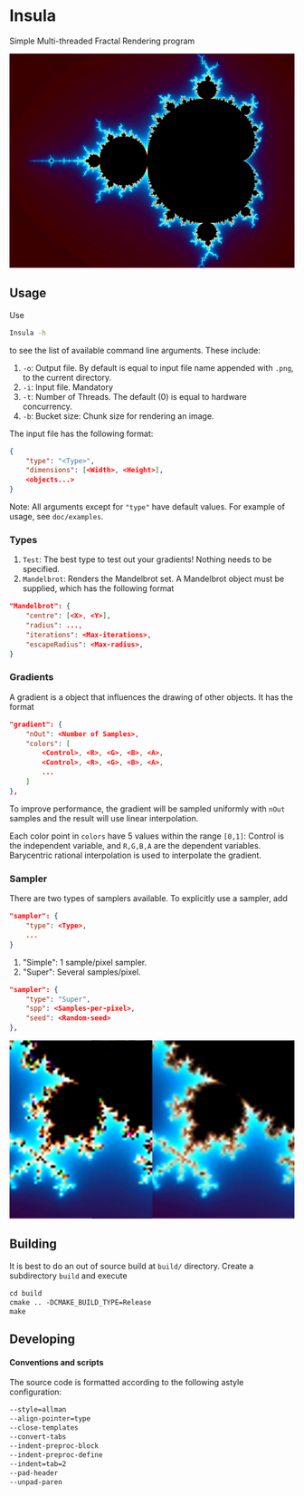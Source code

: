 # Insula

Simple Multi-threaded Fractal Rendering program

![Mandelbrot](doc/mandelbrot.png)

## Usage

Use
```bash
Insula -h
```
to see the list of available command line arguments. These include:

1. `-o`: Output file. By default is equal to input file name appended with
	`.png`, to the current directory.
2. `-i`: Input file. Mandatory
3. `-t`: Number of Threads. The default (0) is equal to hardware concurrency.
4. `-b`: Bucket size: Chunk size for rendering an image.

The input file has the following format:
```json
{
	"type": "<Type>",
	"dimensions": [<Width>, <Height>],
	<objects...>
}
```

Note: All arguments except for `"type"` have default values. For example of
usage, see `doc/examples`.

### Types

1. `Test`: The best type to test out your gradients! Nothing needs to be
	specified.
2. `Mandelbrot`: Renders the Mandelbrot set. A Mandelbrot object must be
	supplied, which has the following format
```json
"Mandelbrot": {
	"centre": [<X>, <Y>],
	"radius": ...,
	"iterations": <Max-iterations>,
	"escapeRadius": <Max-radius>,
}
```

### Gradients

A gradient is a object that influences the drawing of other objects. It has
the format
```json
"gradient": {
	"nOut": <Number of Samples>,
	"colors": [
		<Control>, <R>, <G>, <B>, <A>,
		<Control>, <R>, <G>, <B>, <A>,
		...
	]
},
```
To improve performance, the gradient will be sampled uniformly with `nOut`
samples and the result will use linear interpolation.

Each color point in `colors` have 5 values within the range `[0,1]`: Control is
the independent variable, and `R,G,B,A` are the dependent variables.
Barycentric rational interpolation is used to interpolate the gradient.

### Sampler

There are two types of samplers available. To explicitly use a sampler, add
```json
"sampler": {
	"type": <Type>,
	...
}
```
1. "Simple": 1 sample/pixel sampler.
2. "Super": Several samples/pixel.
```json
"sampler": {
	"type": "Super",
	"spp": <Samples-per-pixel>,
	"seed": <Random-seed>
},
```
![Simple vs Super](doc/supersampling.png)

## Building

It is best to do an out of source build at `build/` directory. Create a
subdirectory `build` and execute
```
cd build
cmake .. -DCMAKE_BUILD_TYPE=Release
make
```

## Developing

#### Conventions and scripts

The source code is formatted according to the following astyle
configuration:
```
--style=allman
--align-pointer=type	
--close-templates
--convert-tabs
--indent-preproc-block
--indent-preproc-define
--indent=tab=2
--pad-header
--unpad-paren
```
